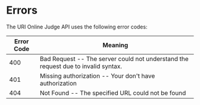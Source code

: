 # Errors

The URI Online Judge API uses the following error codes:

Error Code | Meaning
---------- | -------
400        | Bad Request -- The server could not understand the request due to invalid syntax.
401        | Missing authorization -- Your don't have authorization
404        | Not Found -- The specified URL could not be found
